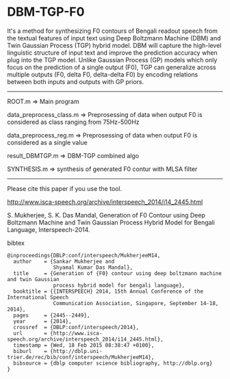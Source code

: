 # DBM-TGP-F0

It's a method for synthesizing F0 contours of Bengali readout speech from the textual features of input text using Deep Boltzmann Machine (DBM) and Twin Gaussian Process (TGP) hybrid model. DBM will capture the high-level linguistic structure of input text and improve the prediction accuracy when plug into the TGP model. Unlike Gaussian Process (GP) models which only focus on the prediction of a single output (F0), TGP can generalize across multiple outputs (F0, delta F0, delta-delta F0) by encoding relations between both inputs and outputs with GP priors.

----
ROOT.m  => Main program

data_preprocess_class.m  => Preprosessing of data when output F0 is considered as class ranging from 75Hz-500Hz

data_preprocess_reg.m  => Preprosessing of data when output F0 is considered as a single value

result_DBMTGP.m => DBM-TGP combined algo

SYNTHESIS.m  => synthesis of generated F0 contur with MLSA filter

----
Please cite this paper if you use the tool.

http://www.isca-speech.org/archive/interspeech_2014/i14_2445.html

S. Mukherjee, S. K. Das Mandal, Generation of F0 Contour using Deep Boltzmann Machine and Twin Gaussian Process Hybrid Model for Bengali Language, Interspeech-2014.

bibtex
```
@inproceedings{DBLP:conf/interspeech/MukherjeeM14,
  author    = {Sankar Mukherjee and
               Shyamal Kumar Das Mandal},
  title     = {Generation of {F0} contour using deep boltzmann machine and twin Gaussian
               process hybrid model for bengali language},
  booktitle = {{INTERSPEECH} 2014, 15th Annual Conference of the International Speech
               Communication Association, Singapore, September 14-18, 2014},
  pages     = {2445--2449},
  year      = {2014},
  crossref  = {DBLP:conf/interspeech/2014},
  url       = {http://www.isca-speech.org/archive/interspeech_2014/i14_2445.html},
  timestamp = {Wed, 18 Feb 2015 08:38:47 +0100},
  biburl    = {http://dblp.uni-trier.de/rec/bib/conf/interspeech/MukherjeeM14},
  bibsource = {dblp computer science bibliography, http://dblp.org}
}
```
